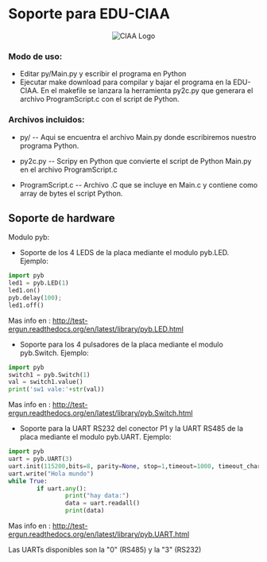 Soporte para EDU-CIAA
========================
<p align="center">
  <img src="https://avatars0.githubusercontent.com/u/6998305?v=3&s=400" alt="CIAA Logo"/>
</p>

### Modo de uso:
- Editar py/Main.py y escribir el programa en Python
- Ejecutar make download para compilar y bajar el programa en la EDU-CIAA. En el makefile se lanzara la herramienta py2c.py que generara el archivo ProgramScript.c con el script de Python.

### Archivos incluidos:
- py/ -- Aqui se encuentra el archivo Main.py donde escribiremos nuestro programa Python.

- py2c.py -- Scripy en Python que convierte el script de Python Main.py en el archivo ProgramScript.c

- ProgramScript.c -- Archivo .C que se incluye en Main.c y contiene como array de bytes el script Python.


## Soporte de hardware

Modulo pyb:
- Soporte de los 4 LEDS de la placa mediante el modulo pyb.LED. Ejemplo:

```python
import pyb
led1 = pyb.LED(1)
led1.on()
pyb.delay(100);
led1.off()
```

Mas info en : http://test-ergun.readthedocs.org/en/latest/library/pyb.LED.html

- Soporte para los 4 pulsadores de la placa mediante el modulo pyb.Switch. Ejemplo:

```python
import pyb
switch1 = pyb.Switch(1)
val = switch1.value()
print('sw1 vale:'+str(val))
```

Mas info en : http://test-ergun.readthedocs.org/en/latest/library/pyb.Switch.html

- Soporte para la UART RS232 del conector P1 y la UART RS485 de la placa mediante el modulo pyb.UART. Ejemplo:

```python
import pyb
uart = pyb.UART(3)
uart.init(115200,bits=8, parity=None, stop=1,timeout=1000, timeout_char=1000, read_buf_len=64)
uart.write("Hola mundo")
while True:
        if uart.any():
                print("hay data:")
                data = uart.readall()
                print(data)
```

Mas info en : http://test-ergun.readthedocs.org/en/latest/library/pyb.UART.html

Las UARTs disponibles son la "0" (RS485) y la "3" (RS232)



